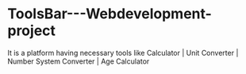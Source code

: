 # ToolsBar---Webdevelopment-project
It is a platform having necessary tools like Calculator | Unit Converter | Number System Converter | Age Calculator
